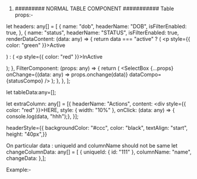 1.  ######### NORMAL TABLE COMPONENT ###########
    Table props:-


  let headers: any[] = [
    {
      name: "dob",
      headerName: "DOB",
      isFilterEnabled: true,
    },
    {
      name: "status",
      headerName: "STATUS",
      isFilterEnabled: true,
      renderDataContent: (data: any) => {
        return data === "active" ? (
          <p style={{ color: "green" }}>Active</p>
        ) : (
          <p style={{ color: "red" }}>InActive</p>
        );
      },
      FilterComponent: (props: any) => {
        return (
          <SelectBox
            {...props}
            onChange={(data: any) => props.onchange(data)}
            dataCompo={statusCompo}
          />
        );
      },
    },
  ];

let tableData:any=[];

let extraColumn: any[] = [{
headerName: "Actions",
content: <div style={{ color: "red" }}>HERE</div>,
style: { width: "10%" },
onClick: (data: any) => {
console.log(data, "hhh");},
}];

headerStyle={{
backgroundColor: "#ccc",
color: "black",
textAlign: "start",
height: "40px",}}

On particular data : uniqueId and columnName should not be same
let changeColumnData: any[] = [
{ uniqueId: { id: "111" }, columnName: "name", changeData: <UserAdd /> },];

Example:-

<!-- <NormalTable
headers={headers}
headerStyle={{backgroundColor: "#ccc",color: "black",textAlign: "start",height: "40px",}}
tableData={tableData}
extraColumn={extraColumn}
capitalizingHeaders={true}
changeColumnData={changeColumnData}
pagination={true}
footerStyle={{}}
onRowClick={() => {}}
onRowSelected={true or false}  //for checked rows
sortBy={"name"}  //sort by initial
</NormalTable> -->
